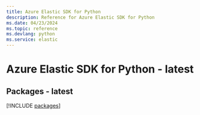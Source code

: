 ```yaml
---
title: Azure Elastic SDK for Python
description: Reference for Azure Elastic SDK for Python
ms.date: 04/23/2024
ms.topic: reference
ms.devlang: python
ms.service: elastic
---
```

# Azure Elastic SDK for Python - latest
## Packages - latest
[!INCLUDE [packages](elastic-index.md)]